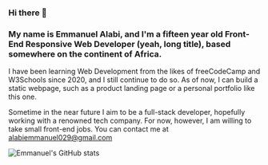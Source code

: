 
### Hi there 👋
<h3> My name is Emmanuel Alabi, and I'm a fifteen year old Front-End Responsive Web Developer (yeah, long title), based somewhere on the continent of Africa.</h3>
<p>

I have been learning Web Development from the likes of freeCodeCamp and W3Schools since 2020, and I still continue to do so. As of now, I can build a static webpage, such as a product landing page or a personal portfolio like this one.

Sometime in the near future I aim to be a full-stack developer, hopefully working with a renowned tech company. For now, however, I am willing to take small front-end jobs. You can contact me at alabiemmanuel029@gmail.com </p>

![Emmanuel's GitHub stats](https://github-readme-stats.vercel.app/api?username=emman29&show_icons=true&theme=dark)

<!--
**Emman29/emman29** is a ✨ _special_ ✨ repository because its `README.md` (this file) appears on your GitHub profile.

Here are some ideas to get you started:

- 🔭 I’m currently working on ...
- 🌱 I’m currently learning ...
- 👯 I’m looking to collaborate on ...
- 🤔 I’m looking for help with ...
- 💬 Ask me about ...
- 📫 How to reach me: ...
- 😄 Pronouns: ...
- ⚡ Fun fact: ...
-->
